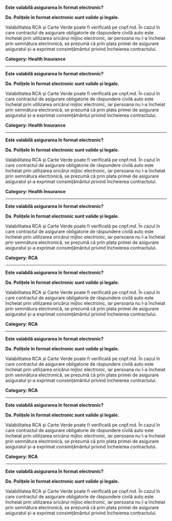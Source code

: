 ﻿**Este valabilă asigurarea în format electronic?**

**Da. Polițele în format electronic sunt valide și legale.**

Valabilitatea RCA și Carte Verde poate fi verificată pe cnpf.md. În cazul în care contractul de asigurare obligatorie de răspundere civilă auto este încheiat prin utilizarea oricărui mijloc electronic, iar persoana nu l-a încheiat prin semnătura electronică, se prezumă că prin plata primei de asigurare asiguratul și-a exprimat consimțământul privind încheierea contractului.

**Category: Health Insurance**

---

**Este valabilă asigurarea în format electronic?**

**Da. Polițele în format electronic sunt valide și legale.**

Valabilitatea RCA și Carte Verde poate fi verificată pe cnpf.md. În cazul în care contractul de asigurare obligatorie de răspundere civilă auto este încheiat prin utilizarea oricărui mijloc electronic, iar persoana nu l-a încheiat prin semnătura electronică, se prezumă că prin plata primei de asigurare asiguratul și-a exprimat consimțământul privind încheierea contractului.

**Category: Health Insurance**

---

**Este valabilă asigurarea în format electronic?**

**Da. Polițele în format electronic sunt valide și legale.**

Valabilitatea RCA și Carte Verde poate fi verificată pe cnpf.md. În cazul în care contractul de asigurare obligatorie de răspundere civilă auto este încheiat prin utilizarea oricărui mijloc electronic, iar persoana nu l-a încheiat prin semnătura electronică, se prezumă că prin plata primei de asigurare asiguratul și-a exprimat consimțământul privind încheierea contractului.

**Category: Health Insurance**

---

**Este valabilă asigurarea în format electronic?**

**Da. Polițele în format electronic sunt valide și legale.**

Valabilitatea RCA și Carte Verde poate fi verificată pe cnpf.md. În cazul în care contractul de asigurare obligatorie de răspundere civilă auto este încheiat prin utilizarea oricărui mijloc electronic, iar persoana nu l-a încheiat prin semnătura electronică, se prezumă că prin plata primei de asigurare asiguratul și-a exprimat consimțământul privind încheierea contractului.

**Category: RCA**

---

**Este valabilă asigurarea în format electronic?**

**Da. Polițele în format electronic sunt valide și legale.**

Valabilitatea RCA și Carte Verde poate fi verificată pe cnpf.md. În cazul în care contractul de asigurare obligatorie de răspundere civilă auto este încheiat prin utilizarea oricărui mijloc electronic, iar persoana nu l-a încheiat prin semnătura electronică, se prezumă că prin plata primei de asigurare asiguratul și-a exprimat consimțământul privind încheierea contractului.

**Category: RCA**

---

**Este valabilă asigurarea în format electronic?**

**Da. Polițele în format electronic sunt valide și legale.**

Valabilitatea RCA și Carte Verde poate fi verificată pe cnpf.md. În cazul în care contractul de asigurare obligatorie de răspundere civilă auto este încheiat prin utilizarea oricărui mijloc electronic, iar persoana nu l-a încheiat prin semnătura electronică, se prezumă că prin plata primei de asigurare asiguratul și-a exprimat consimțământul privind încheierea contractului.

**Category: RCA**

---

**Este valabilă asigurarea în format electronic?**

**Da. Polițele în format electronic sunt valide și legale.**

Valabilitatea RCA și Carte Verde poate fi verificată pe cnpf.md. În cazul în care contractul de asigurare obligatorie de răspundere civilă auto este încheiat prin utilizarea oricărui mijloc electronic, iar persoana nu l-a încheiat prin semnătura electronică, se prezumă că prin plata primei de asigurare asiguratul și-a exprimat consimțământul privind încheierea contractului.

**Category: RCA**

---

**Este valabilă asigurarea în format electronic?**

**Da. Polițele în format electronic sunt valide și legale.**

Valabilitatea RCA și Carte Verde poate fi verificată pe cnpf.md. În cazul în care contractul de asigurare obligatorie de răspundere civilă auto este încheiat prin utilizarea oricărui mijloc electronic, iar persoana nu l-a încheiat prin semnătura electronică, se prezumă că prin plata primei de asigurare asiguratul și-a exprimat consimțământul privind încheierea contractului.
